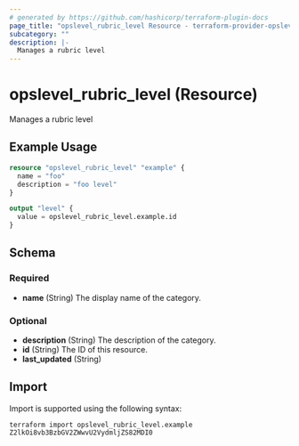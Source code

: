 ```yaml
---
# generated by https://github.com/hashicorp/terraform-plugin-docs
page_title: "opslevel_rubric_level Resource - terraform-provider-opslevel"
subcategory: ""
description: |-
  Manages a rubric level
---
```


# opslevel_rubric_level (Resource)

Manages a rubric level

## Example Usage

```terraform
resource "opslevel_rubric_level" "example" {
  name = "foo"
  description = "foo level"
}

output "level" {
  value = opslevel_rubric_level.example.id
}
```

<!-- schema generated by tfplugindocs -->
## Schema

### Required

- **name** (String) The display name of the category.

### Optional

- **description** (String) The description of the category.
- **id** (String) The ID of this resource.
- **last_updated** (String)

## Import

Import is supported using the following syntax:

```shell
terraform import opslevel_rubric_level.example Z2lkOi8vb3BzbGV2ZWwvU2VydmljZS82MDI0
```
